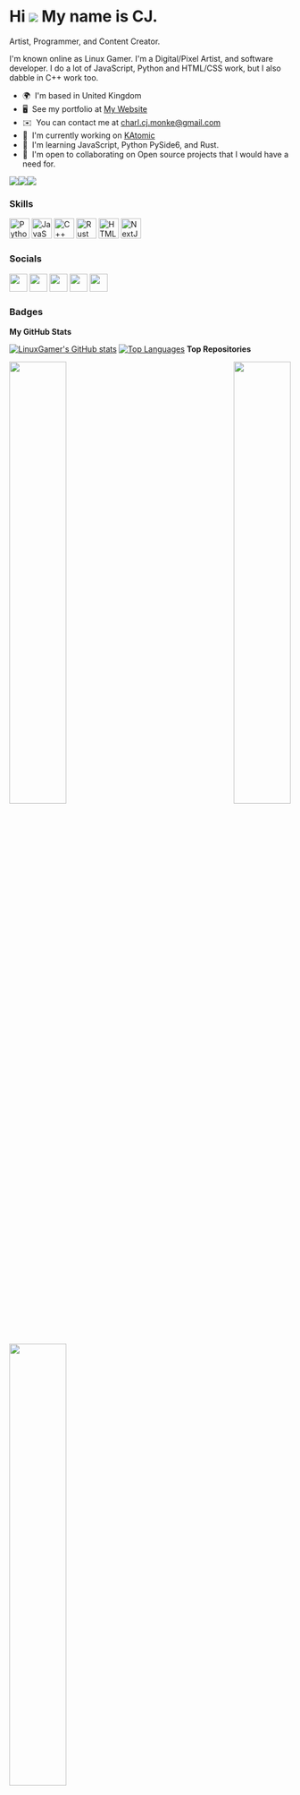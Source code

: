 # Hi ![](https://user-images.githubusercontent.com/18350557/176309783-0785949b-9127-417c-8b55-ab5a4333674e.gif) My name is CJ.

Artist, Programmer, and Content Creator.

I'm known online as Linux Gamer. I'm a Digital/Pixel Artist, and software developer. I do a lot of JavaScript, Python and HTML/CSS work, but I also dabble in C++ work too.

* 🌍  I'm based in United Kingdom
* 🖥️  See my portfolio at [My Website](http://linuxgamer.github.io)
* ✉️  You can contact me at [charl.cj.monke@gmail.com](mailto:charl.cj.monke@gmail.com)
* 🚀  I'm currently working on [KAtomic](http://github.com/LinuxGamer/katomic)
* 🧠  I'm learning JavaScript, Python PySide6, and Rust.
* 🤝  I'm open to collaborating on Open source projects that I would have a need for.

<a href="https://www.github.com/LinuxGamer" target="_blank" rel="noreferrer"><img src="https://img.shields.io/github/followers/LinuxGamer?logo=github&style=for-the-badge&color=0891b2&labelColor=1c1917" /></a><a href="https://www.twitter.com/The_LinuxGamer" target="_blank" rel="noreferrer"><img src="https://img.shields.io/twitter/follow/The_LinuxGamer?logo=twitter&style=for-the-badge&color=0891b2&labelColor=1c1917" /></a><a href="https://www.twitch.tv/the_linuxgamer" target="_blank" rel="noreferrer"><img src="https://img.shields.io/twitch/status/the_linuxgamer?logo=twitchsx&style=for-the-badge&color=0891b2&labelColor=1c1917&label=TWITCH+STATUS" /></a>

### Skills  

<p align="left"> <a href="https://www.python.org/" target="_blank" rel="noreferrer"><img src="https://raw.githubusercontent.com/danielcranney/readme-generator/main/public/icons/skills/python-colored.svg" width="36" height="36" alt="Python" /></a> <a href="https://developer.mozilla.org/en-US/docs/Web/JavaScript" target="_blank" rel="noreferrer"><img src="https://raw.githubusercontent.com/danielcranney/readme-generator/main/public/icons/skills/javascript-colored.svg" width="36" height="36" alt="JavaScript" /></a> <a href="https://docs.microsoft.com/en-us/cpp/?view=msvc-170" target="_blank" rel="noreferrer"><img src="https://raw.githubusercontent.com/danielcranney/readme-generator/main/public/icons/skills/cplusplus-colored.svg" width="36" height="36" alt="C++" /></a> <a href="https://www.rust-lang.org/" target="_blank" rel="noreferrer"><img src="https://raw.githubusercontent.com/danielcranney/readme-generator/main/public/icons/skills/rust-colored.svg" width="36" height="36" alt="Rust" /></a> <a href="https://developer.mozilla.org/en-US/docs/Glossary/HTML5" target="_blank" rel="noreferrer"><img src="https://raw.githubusercontent.com/danielcranney/readme-generator/main/public/icons/skills/html5-colored.svg" width="36" height="36" alt="HTML5" /></a> <a href="https://nextjs.org/docs" target="_blank" rel="noreferrer"><img src="https://raw.githubusercontent.com/danielcranney/readme-generator/main/public/icons/skills/nextjs-colored.svg" width="36" height="36" alt="NextJs" /></a> </p> 

### Socials  <p align="left"> <a href="https://www.github.com/LinuxGamer" target="_blank" rel="noreferrer"><img src="https://raw.githubusercontent.com/danielcranney/readme-generator/main/public/icons/socials/github.svg" width="32" height="32" /></a> <a href="https://LinuxGamer.hashnode.dev" target="_blank" rel="noreferrer"><img src="https://raw.githubusercontent.com/danielcranney/readme-generator/main/public/icons/socials/hashnode.svg" width="32" height="32" /></a> <a href="https://www.twitter.com/The_LinuxGamer" target="_blank" rel="noreferrer"><img src="https://raw.githubusercontent.com/danielcranney/readme-generator/main/public/icons/socials/twitter.svg" width="32" height="32" /></a> <a href="https://www.youtube.com/c/@the_linuxgamer" target="_blank" rel="noreferrer"><img src="https://raw.githubusercontent.com/danielcranney/readme-generator/main/public/icons/socials/youtube.svg" width="32" height="32" /></a> <a href="https://www.twitch.tv/the_linuxgamer" target="_blank" rel="noreferrer"><img src="https://raw.githubusercontent.com/danielcranney/readme-generator/main/public/icons/socials/twitch.svg" width="32" height="32" /></a></p>

### Badges

<b>My GitHub Stats</b>

<a href="http://www.github.com/LinuxGamer"><img src="https://github-readme-stats.vercel.app/api?username=LinuxGamer&show_icons=true&hide=&count_private=true&title_color=0891b2&text_color=ffffff&icon_color=0891b2&bg_color=1c1917&hide_border=true&show_icons=true" alt="LinuxGamer's GitHub stats" /></a>
<a href="https://github.com/LinuxGamer" align="left"><img src="https://github-readme-stats.vercel.app/api/top-langs/?username=LinuxGamer&langs_count=10&title_color=0891b2&text_color=ffffff&icon_color=0891b2&bg_color=1c1917&hide_border=true&locale=en&custom_title=Top%20%Languages" alt="Top Languages" /></a>
<b>Top Repositories</b>

<div width="100%" align="center"><a href="https://github.com/LinuxGamer/katomic" align="left"><img align="left" width="45%" src="https://github-readme-stats.vercel.app/api/pin/?username=LinuxGamer&repo=katomic&title_color=0891b2&text_color=ffffff&icon_color=0891b2&bg_color=1c1917&hide_border=true&locale=en" /></a><a href="https://github.com/LinuxGamer/Universe" align="right"><img align="right" width="45%" src="https://github-readme-stats.vercel.app/api/pin/?username=LinuxGamer&repo=Universe&title_color=0891b2&text_color=ffffff&icon_color=0891b2&bg_color=1c1917&hide_border=true&locale=en" /></a></div>
<div width="100%" align="center"><a href="https://github.com/LinuxGamer/linuxgamer.github.io" align="left"><img align="left" width="45%" src="https://github-readme-stats.vercel.app/api/pin/?username=LinuxGamer&repo=linuxgamer.github.io&title_color=0891b2&text_color=ffffff&icon_color=0891b2&bg_color=1c1917&hide_border=true&locale=en" /></a></div>
